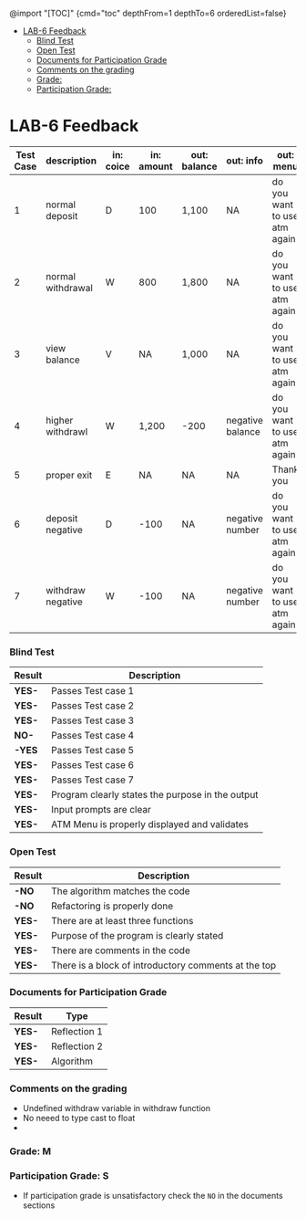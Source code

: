 
@import "[TOC]" {cmd="toc" depthFrom=1 depthTo=6 orderedList=false} 

<!-- code_chunk_output -->

- [LAB-6 Feedback](#lab-6-feedback)
    - [Blind Test](#blind-test)
    - [Open Test](#open-test)
    - [Documents for Participation Grade](#documents-for-participation-grade)
    - [Comments on the grading](#comments-on-the-grading)
    - [Grade:](#grade)
    - [Participation Grade:](#participation-grade)

<!-- /code_chunk_output -->


# LAB-6 Feedback

| Test Case	| description	    | in: coice	|in: amount	|out: balance	|out: info	        |out: menu |
| ----------|-------------------|-----------|-----------|---------------|-------------------|----------|
| 1	        | normal deposit	| D	        |100	    |1,100	        |NA	                |do you want to use atm again|
| 2	        | normal withdrawal	| W	        |800	    |1,800	        |NA	                |do you want to use atm again|
| 3	        | view balance	    | V	        |NA	        |1,000	        |NA	                |do you want to use atm again|
| 4	        | higher withdrawl	| W	        |1,200	    |-200	        |negative balance	|do you want to use atm again|
| 5	        | proper exit	    | E	        |NA		    |NA	            |NA                 |Thank you|
| 6	        | deposit negative	| D	        |-100	    |NA	            |negative number	|do you want to use atm again|
| 7	        | withdraw negative	| W	        |-100	    |NA	            |negative number	|do you want to use atm again|


### Blind Test
|Result      |Description|
|------------|--------------------|
| **YES-** | Passes Test case 1 |  
| **YES-** | Passes Test case 2 |   
| **YES-** | Passes Test case 3 |   
| **NO-** | Passes Test case 4 |    
| **-YES** | Passes Test case 5 |   
| **YES-** | Passes Test case 6 |   
| **YES-** | Passes Test case 7 |   
| **YES-** | Program clearly states the purpose in the output |   
| **YES-** | Input prompts are clear |   
| **YES-** | ATM Menu is properly displayed and validates|  


### Open Test
|Result |Description|
|--------------|-----------------------------------------|
|**-NO**| The algorithm matches the code   |
|**-NO**| Refactoring is properly done   |
|**YES-**| There are at least three functions   |
|**YES-**| Purpose of the program is clearly stated |  
|**YES-**| There are comments in the code|
|**YES-**| There is a block of introductory comments at the top |

### Documents for Participation Grade

|Result         |Type            |
|---------------|----------------|
|**YES-** | Reflection 1   |
|**YES-** | Reflection 2   |
|**YES-** | Algorithm      |

### Comments on the grading
- Undefined withdraw variable in withdraw function
- No neeed to type cast to float
- 
### Grade: M

### Participation Grade: S
 - If participation grade is unsatisfactory check the `NO` in the documents sections
